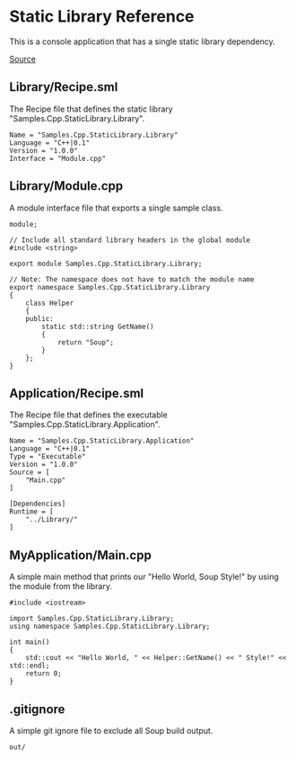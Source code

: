 # Static Library Reference
This is a console application that has a single static library dependency.

[Source](https://github.com/SoupBuild/Soup/tree/main/Samples/Cpp/StaticLibrary)

## Library/Recipe.sml
The Recipe file that defines the static library "Samples.Cpp.StaticLibrary.Library".
```
Name = "Samples.Cpp.StaticLibrary.Library"
Language = "C++|0.1"
Version = "1.0.0"
Interface = "Module.cpp"
```

## Library/Module.cpp
A module interface file that exports a single sample class.
```
module;

// Include all standard library headers in the global module
#include <string>

export module Samples.Cpp.StaticLibrary.Library;

// Note: The namespace does not have to match the module name
export namespace Samples.Cpp.StaticLibrary.Library
{
    class Helper
    {
    public:
        static std::string GetName()
        {
            return "Soup";
        }
    };
}
```

## Application/Recipe.sml
The Recipe file that defines the executable "Samples.Cpp.StaticLibrary.Application".
```
Name = "Samples.Cpp.StaticLibrary.Application"
Language = "C++|0.1"
Type = "Executable"
Version = "1.0.0"
Source = [
    "Main.cpp"
]

[Dependencies]
Runtime = [
    "../Library/"
]
```

## MyApplication/Main.cpp
A simple main method that prints our "Hello World, Soup Style!" by using the module from the library.
```
#include <iostream>

import Samples.Cpp.StaticLibrary.Library;
using namespace Samples.Cpp.StaticLibrary.Library;

int main()
{
    std::cout << "Hello World, " << Helper::GetName() << " Style!" << std::endl;
    return 0;
}
```

## .gitignore
A simple git ignore file to exclude all Soup build output.
```
out/
```
